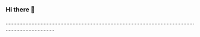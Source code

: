 ### Hi there 👋

............................................................................................................................................................